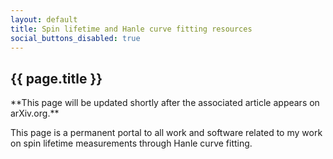```yaml
---
layout: default
title: Spin lifetime and Hanle curve fitting resources
social_buttons_disabled: true
---
```


<article class="post single">
  <h1>{{ page.title }}</h1>
  <section class="content">
  <p></p>
  <p>**This page will be updated shortly after the associated article appears on arXiv.org.**</p>
  <p>This page is a permanent portal to all work and software
  related to my work on spin lifetime measurements through Hanle curve fitting.</p>
  </section>
</article>
